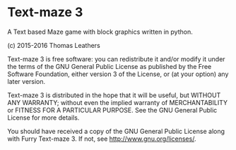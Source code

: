 # Text-maze 3
A Text based Maze game with block graphics written in python.

(c) 2015-2016 Thomas Leathers

Text-maze 3 is free software: you can redistribute it and/or modify
it under the terms of the GNU General Public License as published by
the Free Software Foundation, either version 3 of the License, or
(at your option) any later version.

Text-maze 3 is distributed in the hope that it will be useful,
but WITHOUT ANY WARRANTY; without even the implied warranty of
MERCHANTABILITY or FITNESS FOR A PARTICULAR PURPOSE.  See the
GNU General Public License for more details.

You should have received a copy of the GNU General Public License
along with Furry Text-maze 3.  If not, see <http://www.gnu.org/licenses/>.

